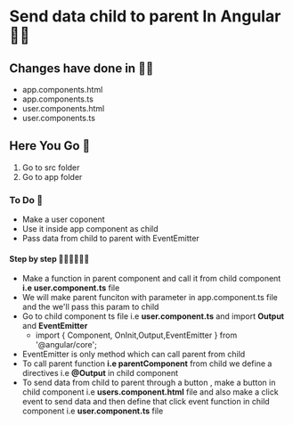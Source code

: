 # Send data  child  to parent In Angular 👋🏻

## Changes have done  in ✍🏿
* app.components.html
* app.components.ts
* user.components.html
* user.components.ts

## Here You Go 🏃
  1. Go to src folder 
  2. Go to app folder
  
### To Do 📝
* Make a user coponent
* Use it inside app component as child
* Pass data from child to parent with EventEmitter  
#### Step by step 🚶🏻‍♂️🚶🏻‍♂️
 * Make a function in parent component  and call it from child component **i.e user.component.ts** file 
 * We will make parent funciton with parameter in app.component.ts file and the we'll pass this param to child
 * Go to child component ts file i.e **user.component.ts**  and import **Output** and **EventEmitter** 
   * import { Component, OnInit,Output,EventEmitter } from '@angular/core';
 * EventEmitter  is only method which can call parent from child
 * To call parent function  **i.e parentComponent** from child we define a directives i.e **@Output** in child component
 * To send data from child to parent through a button , make a button in child component i.e **users.component.html** file  and also make a click event to send data and then  define that click event function in child component i.e  **user.component.ts** file
  
